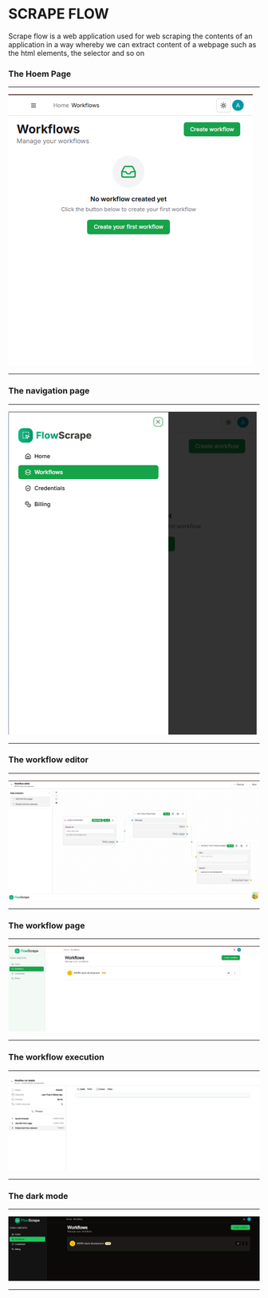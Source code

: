 <h1>SCRAPE FLOW</h1>

<p>Scrape flow is a web application used for web scraping the contents of an application in a way whereby we can extract content of a webpage such as the html elements, the selector and so on </p>


<h3>The Hoem Page</h3>
<hr>

![alt text](image.png)

<hr>

<h3>The navigation page</h3>


<hr>

![alt text](image-1.png)

<hr>


<h3> The workflow editor</h3>


<hr>



![alt text](image-4.png)

<hr>

<h3>The workflow page</h3>

<hr>


![alt text](image-3.png)

<hr>

<h3>The workflow execution</h3>
<hr>

![alt text](image-5.png)

<hr>
<h3>The dark mode</h3>

<hr>


![alt text](image-6.png)

<hr>
